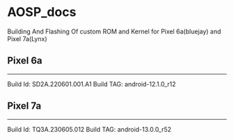 # AOSP_docs
Building And Flashing Of custom ROM and Kernel for Pixel 6a(bluejay) and Pixel 7a(Lynx)

## Pixel 6a
----------
Build Id: SD2A.220601.001.A1
Build TAG: android-12.1.0_r12

## Pixel 7a
----------
Build Id: TQ3A.230605.012
Build TAG: android-13.0.0_r52
